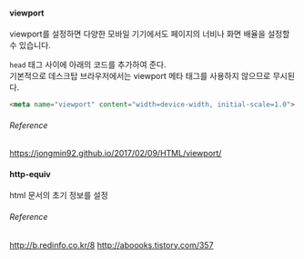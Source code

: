 #### viewport
viewport를 설정하면 다양한 모바일 기기에서도 페이지의 너비나 화면 배율을 설정할 수 있습니다.

`head` 태그 사이에 아래의 코드를 추가하여 준다.   
기본적으로 데스크탑 브라우저에서는 viewport 메타 태그를 사용하지 않으므로 무시된다.
```html
<meta name="viewport" content="width=device-width, initial-scale=1.0">
```

###### Reference
https://jongmin92.github.io/2017/02/09/HTML/viewport/

#### http-equiv
html 문서의 초기 정보를 설정

###### Reference
http://b.redinfo.co.kr/8
http://aboooks.tistory.com/357
